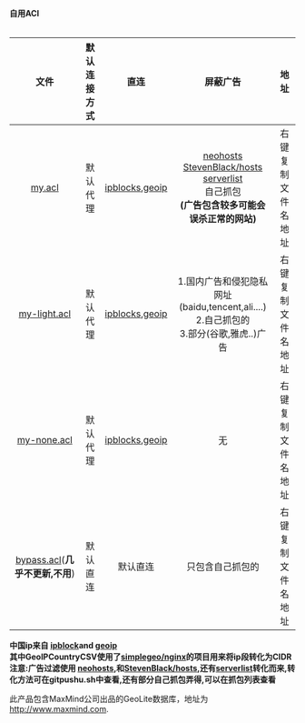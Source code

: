 **自用ACl**<br></br>

|                             文件                             | 默认连接方式 |                             直连                             |                           屏蔽广告                           |        地址        |
| :----------------------------------------------------------: | :----------: | :----------------------------------------------------------: | :----------------------------------------------------------: | :----------------: |
| [my.acl](https://raw.githubusercontent.com/Asutorufa/ACL/master/my.acl) |   默认代理   | [ipblocks](http://www.ipdeny.com/ipblocks/),[geoip](http://geolite.maxmind.com/download/geoip/) | [neohosts](https://github.com/neko-dev/neohosts)<br />[StevenBlack/hosts](https://github.com/StevenBlack/hosts)<br />[serverlist](https://pgl.yoyo.org/adservers/serverlist.php?hostformat=hosts&showintro=0&mimetype=plaintext)<br />自己抓包<br />**(广告包含较多可能会误杀正常的网站)** | 右键复制文件名地址 |
| [my-light.acl](https://raw.githubusercontent.com/Asutorufa/ACL/master/my-light.acl) |   默认代理   | [ipblocks](http://www.ipdeny.com/ipblocks/),[geoip](http://geolite.maxmind.com/download/geoip/) | 1.国内广告和侵犯隐私网址(baidu,tencent,ali....)<br />2.自己抓包的<br />3.部分(谷歌,雅虎..)广告 | 右键复制文件名地址 |
| [my-none.acl](https://raw.githubusercontent.com/Asutorufa/ACL/master/my-none.acl) |   默认代理   | [ipblocks](http://www.ipdeny.com/ipblocks/),[geoip](http://geolite.maxmind.com/download/geoip/) |                              无                              | 右键复制文件名地址 |
| [bypass.acl](https://raw.githubusercontent.com/Asutorufa/ACL/master/bypass.acl)(**几乎不更新,不用**) |   默认直连   |                           默认直连                           |                       只包含自己抓包的                       | 右键复制文件名地址 |

**中国ip来自 [ipblock](http://www.ipdeny.com/ipblocks/ )and [geoip](http://geolite.maxmind.com/download/geoip/)**  
**其中GeoIPCountryCSV使用了[simplegeo/nginx]( https://github.com/simplegeo/nginx/blob/master/contrib/geo2nginx.pl )的项目用来将ip段转化为CIDR**  
**注意:广告过滤使用 [neohosts](https://github.com/neko-dev/neohosts),和[StevenBlack/hosts](https://github.com/StevenBlack/hosts),还有[serverlist](https://pgl.yoyo.org/adservers/serverlist.php?hostformat=hosts&showintro=0&mimetype=plaintext)转化而来,转化方法可在gitpushu.sh中查看,还有部分自己抓包弄得,可以在抓包列表查看**  

此产品包含MaxMind公司出品的GeoLite数据库，地址为
  <a href="http://www.maxmind.com">http://www.maxmind.com</a>.
